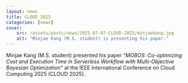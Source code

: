 ```yaml
---
layout: news
title: CLOUD 2025
categories: [news]
cover:
    src: /assets/posts/news/2025-07-07-CLOUD-2025/minjaekang.jpg
    alt: "Minjae Kang (M.S. student) is presenting his paper."
---
```


Minjae Kang (M.S. student) presented his paper _"MOBOS: Co-optimizing Cost and Execution Time in Serverless Workflow with Multi-Objective Bayesian Optimization"_ at the IEEE International Conference on Cloud Computing 2025 (CLOUD 2025).